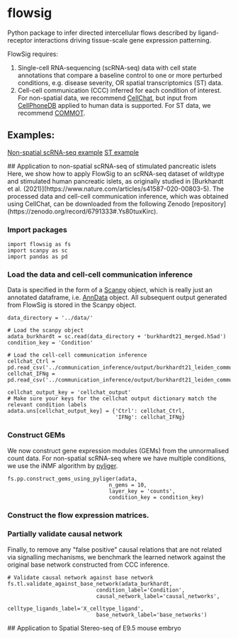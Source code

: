 # flowsig
Python package to infer directed intercellular flows described by ligand-receptor interactions driving tissue-scale gene expression patterning. 

FlowSig requires:

1. Single-cell RNA-sequencing (scRNA-seq) data with cell state annotations that compare a baseline control to one or more perturbed conditions, e.g. disease severity, OR spatial transcriptomics (ST) data.
2. Cell-cell communication (CCC) inferred for each condition of interest. For non-spatial data, we recommend [CellChat](https://github.com/sqjin/CellChat), but input from [CellPhoneDB](https://www.cellphonedb.org/) applied to human data is supported. For ST data, we recommend [COMMOT](https://github.com/zcang/COMMOT).

## Examples:
[Non-spatial scRNA-seq example](#non-spatial)
[ST example](#spatial)

<a name="non-spatial"/>
## Application to non-spatial scRNA-seq of stimulated pancreatic islets
Here, we show how to apply FlowSig to an scRNA-seq dataset of wildtype
and stimulated human pancreatic islets, as originally studied in [Burkhardt et al. (2021)](https://www.nature.com/articles/s41587-020-00803-5).
The processed data and cell-cell communication inference, which was obtained using CellChat,
can be downloaded from the following Zenodo [repository](https://zenodo.org/record/6791333#.Ys80tuxKirc).

### Import packages
```
import flowsig as fs
import scanpy as sc
import pandas as pd
```

### Load the data and cell-cell communication inference

Data is specified in the form of a [Scanpy](https://scanpy.readthedocs.io/en/stable/) object, which is really just an annotated dataframe, i.e. [AnnData](https://anndata.readthedocs.io/en/latest/) object. All subsequent output generated from FlowSig is stored in the Scanpy object.

```
data_directory = '../data/'

# Load the scanpy object
adata_burkhardt = sc.read(data_directory + 'burkhardt21_merged.h5ad')
condition_key = 'Condition'

# Load the cell-cell communication inference
cellchat_Ctrl = pd.read_csv('../communication_inference/output/burkhardt21_leiden_communications_Ctrl.csv')
cellchat_IFNg = pd.read_csv('../communication_inference/output/burkhardt21_leiden_communications_IFNg.csv')

cellchat_output_key = 'cellchat_output'
# Make sure your keys for the cellchat output dictionary match the relevant condition labels
adata.uns[cellchat_output_key] = {'Ctrl': cellchat_Ctrl,
                                  'IFNg': cellchat_IFNg}
```

### Construct GEMs
We now construct gene expression modules (GEMs) from the unnormalised count data. For non-spatial scRNA-seq where we have multiple conditions, we use the iNMF algorithm by [pyliger](https://github.com/welch-lab/pyliger).

```
fs.pp.construct_gems_using_pyliger(adata,
                                n_gems = 10,
                                layer_key = 'counts',
                                condition_key = condition_key)
```

### Construct the flow expression matrices.


### Partially validate causal network

Finally, to remove any "false positive" causal relations that are not related
via signalling mechanisms, we benchmark the learned network against the original base network constructed from CCC inference.


```
# Validate causal network against base network
fs.tl.validate_against_base_network(adata_burkhardt,
                            condition_label='Condition',
                            causal_network_label='causal_networks',
                            celltype_ligands_label='X_celltype_ligand',
                            base_network_label='base_networks')
```

<a name="spatial"/>
## Application to Spatial Stereo-seq of E9.5 mouse embryo


